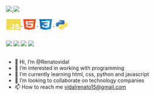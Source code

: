 <div>
  <a href="https://github.com/Renatovidal">
  <img height="180em" src="https://github-readme-stats.vercel.app/api?username=Renatovidal&show_icons=true&theme=gruvbox&include_all_commits=true&count_private=true"/>
  <img height="180em" src="https://github-readme-stats.vercel.app/api/top-langs/?username=Renatovidal&layout=compact&langs_count=7&theme=gruvbox"/>
</div>
  
<div style="display: inline_block"><br>
  <img align="center" alt="Rena-Js" height="30" width="40" src="https://raw.githubusercontent.com/devicons/devicon/master/icons/javascript/javascript-plain.svg">
  <img align="center" alt="Rena-HTML" height="30" width="40" src="https://raw.githubusercontent.com/devicons/devicon/master/icons/html5/html5-original.svg">
  <img align="center" alt="Rena-CSS" height="30" width="40" src="https://raw.githubusercontent.com/devicons/devicon/master/icons/css3/css3-original.svg">
  <img align="center" alt="Rena-Python" height="30" width="40" src="https://raw.githubusercontent.com/devicons/devicon/master/icons/python/python-original.svg">
</div>
  
  ##
  
<div>
  <a href="https://www.instagram.com/vidalrenatoo/" target="_blank"><img src="https://img.shields.io/badge/-Instagram-%23E4405F?style=for-the-badge&logo=instagram&logoColor=white" target="_blank"></a>
 	<a href="https://www.twitch.tv/natinhopk" target="_blank"><img src="https://img.shields.io/badge/Twitch-9146FF?style=for-the-badge&logo=twitch&logoColor=white" target="_blank"></a>
  <a href = "mailto:vidalrenato15@gmail.com"><img src="https://img.shields.io/badge/-Gmail-%23333?style=for-the-badge&logo=gmail&logoColor=white" target="_blank"></a>
  <a href="https://www.linkedin.com/in/renato-vidal-1b6376220/" target="_blank"><img src="https://img.shields.io/badge/-LinkedIn-%230077B5?style=for-the-badge&logo=linkedin&logoColor=white" target="_blank"></a> 
</div><br>
  
- 👋 Hi, I’m @Renatovidal
- 👀 I’m interested in working with programming
- 🌱 I’m currently learning html, css, python and javascript
- 💞️ I’m looking to collaborate on technology companies
- 📫 How to reach me vidalrenato15@gmail.com

<!---
Renatovidal/Renatovidal is a ✨ special ✨ repository because its `README.md` (this file) appears on your GitHub profile.
You can click the Preview link to take a look at your changes.
--->
